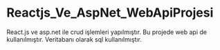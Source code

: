 # Reactjs_Ve_AspNet_WebApiProjesi
 React.js ve asp.net ile crud işlemleri yapılmıştır. Bu projede web api de kullanılmıştır. Veritabanı olarak sql kullanılmıştır.
